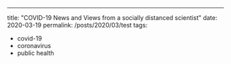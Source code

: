 ---
title: "COVID-19 News and Views from a socially distanced scientist"
date: 2020-03-19
permalink: /posts/2020/03/test
tags:
  - covid-19
  - coronavirus
  - public health
